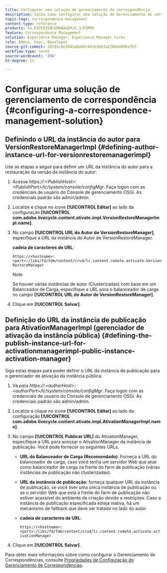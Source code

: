 ```yaml
---
title: Configurar uma solução de gerenciamento de correspondência
description: Saiba como configurar uma solução de Gerenciamento de correspondência em um ambiente do AEM Forms.
topic-tags: correspondence-management
content-type: reference
products: SG_EXPERIENCEMANAGER/6.3/FORMS
feature: Correspondence Management
solution: Experience Manager, Experience Manager Forms
role: Admin, User, Developer
source-git-commit: 29391c8e3042a8a04c64165663a228bb4886afb5
workflow-type: tm+mt
source-wordcount: '298'
ht-degree: 1%

---
```


# Configurar uma solução de gerenciamento de correspondência {#configuring-a-correspondence-management-solution}

## Definindo o URL da instância do autor para VersionRestoreManagerImpl {#defining-author-instance-url-for-versionrestoremanagerimpl}

Use as etapas a seguir para definir um URL da instância do autor para a restauração da versão da instância do autor:

1. Acesse *https://:&lt;PublishHost>:&lt;PublishPort>/lc/system/console/configMgr*. Faça logon com as credenciais de usuário do Console de gerenciamento OSGi. As credenciais padrão são admin/admin.
1. Localize e clique no ícone **[!UICONTROL Editar]** ao lado da configuração **[!UICONTROL com.adobe.livecycle.content.ativate.impl.VersionRestoreManagerImpl.name]**.
1. No campo **[!UICONTROL URL do Autor de VersionRestoreManager]**, especifique a URL da instância do Autor de VersionRestoreManager.

   **cadeia de caracteres de URL**:

   `https://<hostname>:<port>:/libs/fd/fdm/content/crud/lc.content.remote.activate.VersionRestoreManager`

   >[!NOTE]
   >
   >Se houver várias instâncias de autor (Clusterizadas) com base em um Balanceador de Carga, especifique a URL para o balanceador de carga no campo **[!UICONTROL URL do Autor de VersionRestoreManager]**.

1. Clique em **[!UICONTROL Salvar]**.

## Definição do URL da instância de publicação para AtivationManagerImpl (gerenciador de ativação da instância pública) {#defining-the-publish-instance-url-for-activationmanagerimpl-public-instance-activation-manager}

Siga estas etapas para poder definir o URL da instância de publicação para o gerenciador de ativação da instância pública:

1. Vá para *https://:&lt;authorHost>:&lt;authorPort>/lc/system/console/configMgr*. Faça logon com as credenciais de usuário do Console de gerenciamento OSGi. As credenciais padrão são admin/admin.
1. Localize e clique no ícone **[!UICONTROL Editar]** ao lado da configuração **[!UICONTROL com.adobe.livecycle.content.ativate.impl.AtivationManagerImpl.name]**.
1. No campo **[!UICONTROL Publicar URL]** do AtivationManager, especifique a URL para acessar o AtivationManager da instância de publicação. Você pode fornecer os seguintes URLs.

   * **URL do Balanceador de Carga (Recomendado)**: Forneça a URL do balanceador de carga, caso você tenha um servidor Web que atue como balanceador de carga na frente do farm de publicação (várias instâncias de publicação não clusterizadas).
   * **URL da instância de publicação**: forneça qualquer URL da instância de publicação, se você tiver uma única instância de publicação ou se o servidor Web que está à frente do farm de publicação não estiver acessível do ambiente de criação devido a restrições. Caso a instância de publicação especificada esteja inativa, há um mecanismo de fallback que deve ser tratado no lado do autor.
   * **cadeia de caracteres de URL**:

     `https://<hostname>:<port>:/libs/fd/fdm/content/crud/lc.content.remote.activate.activationManager`

1. Clique em **[!UICONTROL Salvar]**.

Para obter mais informações sobre como configurar o Gerenciamento de Correspondências, consulte [Propriedades de Configuração do Gerenciamento de Correspondências](https://helpx.adobe.com/br/aem-forms/6-2/cm-configuration-properties.html).
